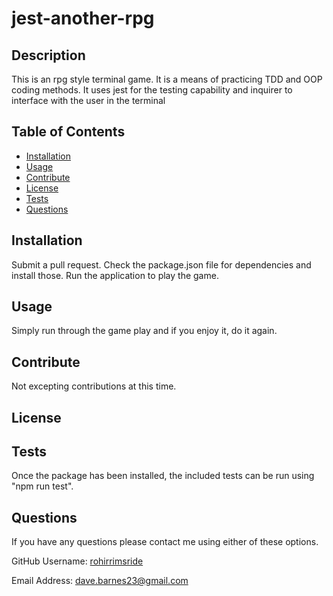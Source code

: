 
  

  # jest-another-rpg

  ## Description
  This is an rpg style terminal game.  It is a means of practicing TDD and OOP coding methods.  It uses jest for the testing capability and inquirer to interface with the user in the terminal

  ## Table of Contents
  - [Installation](#installation)
  - [Usage](#usage)
  - [Contribute](#contribute)
  - [License](#license)
  - [Tests](#tests)
  - [Questions](#questions)

  ## Installation
  Submit a pull request.  Check the package.json file for dependencies and install those.  Run the application to play the game.

  ## Usage
  Simply run through the game play and if you enjoy it, do it again.

  ## Contribute
  Not excepting contributions at this time.

  ## License
  

  ## Tests
  Once the package has been installed, the included tests can be run using "npm run test".

  ## Questions
  If you have any questions please contact me using either of these options.

  GitHub Username: [rohirrimsride](https://github.com/rohirrimsride)

  Email Address: dave.barnes23@gmail.com
  